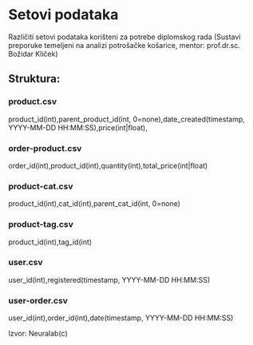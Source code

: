 # Setovi podataka
Različiti setovi podataka korišteni za potrebe diplomskog rada (Sustavi preporuke temeljeni na analizi potrošačke košarice, mentor: prof.dr.sc. Božidar Kliček)

## Struktura:
### product.csv
product_id(int),parent_product_id(int, 0=none),date_created(timestamp, YYYY-MM-DD HH:MM:SS),price(int|float),
### order-product.csv
order_id(int),product_id(int),quantity(int),total_price(int|float)
### product-cat.csv
product_id(int),cat_id(int),parent_cat_id(int, 0=none)
### product-tag.csv
product_id(int),tag_id(int)
### user.csv
user_id(int),registered(timestamp, YYYY-MM-DD HH:MM:SS)
### user-order.csv
user_id(int),order_id(int),date(timestamp, YYYY-MM-DD HH:MM:SS)

Izvor: Neuralab(c)
